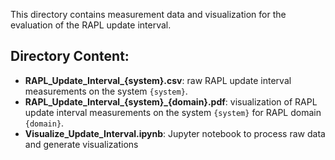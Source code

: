 This directory contains measurement data and visualization for the evaluation of the RAPL update interval.

## Directory Content:

- **RAPL_Update_Interval_{system}.csv**: raw RAPL update interval measurements on the system `{system}`.
- **RAPL_Update_Interval_{system}_{domain}.pdf**: visualization of RAPL update interval measurements on the system `{system}` for RAPL domain `{domain}`.
- **Visualize_Update_Interval.ipynb**: Jupyter notebook to process raw data and generate visualizations